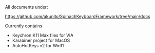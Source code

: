 All documents under:

https://github.com/akunito/SpinachKeyboardFramework/tree/main/docs


Currently contains
- Keychron K11 Max files for VIA
- Karabiner project for MacOS
- AutoHotKeys v2 for Win11
